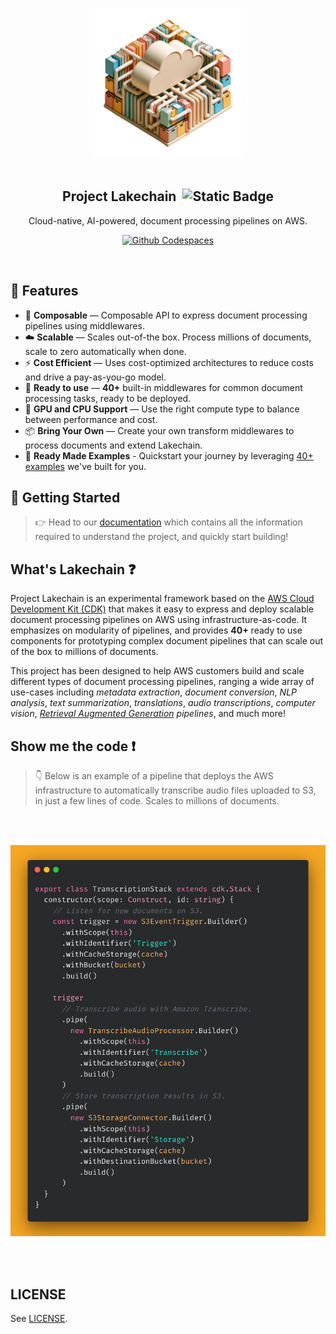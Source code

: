<br><br>

<p align="center">
  <img width="240" src="docs/src/assets/icon.png">
  <br><br>
  <h2 align="center">Project Lakechain &nbsp;<img alt="Static Badge" src="https://img.shields.io/badge/Alpha-e28743"></h2>
  <p align="center">Cloud-native, AI-powered, document processing pipelines on AWS.</p>
  <p align="center">
    <a href="https://codespaces.new/awslabs/project-lakechain"><img alt="Github Codespaces" src="https://github.com/codespaces/badge.svg" /></a>
  </p>
</p>
<br>

## 🔖 Features

- 🤖 **Composable** — Composable API to express document processing pipelines using middlewares.
- ☁️ **Scalable** — Scales out-of-the box. Process millions of documents, scale to zero automatically when done.
- ⚡ **Cost Efficient** — Uses cost-optimized architectures to reduce costs and drive a pay-as-you-go model.
- 🚀 **Ready to use** — **40+** built-in middlewares for common document processing tasks, ready to be deployed.
- 🦎 **GPU and CPU Support** — Use the right compute type to balance between performance and cost.
- 📦 **Bring Your Own** — Create your own transform middlewares to process documents and extend Lakechain.
- 📙 **Ready Made Examples** - Quickstart your journey by leveraging [40+ examples](./examples/) we've built for you.

## 🚀 Getting Started

> 👉 Head to our [documentation](https://awslabs.github.io/project-lakechain/) which contains all the information required to understand the project, and quickly start building!

## What's Lakechain ❓

Project Lakechain is an experimental framework based on the [AWS Cloud Development Kit (CDK)](https://github.com/aws/aws-cdk) that makes it easy to express and deploy scalable document processing pipelines on AWS using infrastructure-as-code. It emphasizes on modularity of pipelines, and provides **40+** ready to use components for prototyping complex document pipelines that can scale out of the box to millions of documents.

This project has been designed to help AWS customers build and scale different types of document processing pipelines, ranging a wide array of use-cases including _metadata extraction_, _document conversion_, _NLP analysis_, _text summarization_, _translations_, _audio transcriptions_, _computer vision_, _[Retrieval Augmented Generation](https://docs.aws.amazon.com/sagemaker/latest/dg/jumpstart-foundation-models-customize-rag.html) pipelines_, and much more!

## Show me the code ❗

> 👇 Below is an example of a pipeline that deploys the AWS infrastructure to automatically transcribe audio files uploaded to S3, in just a few lines of code. Scales to millions of documents.

<br /><br />
<p align="center">
  <img width="630" src="assets/code.png">
</p>
<br /><br />

## LICENSE

See [LICENSE](LICENSE).
